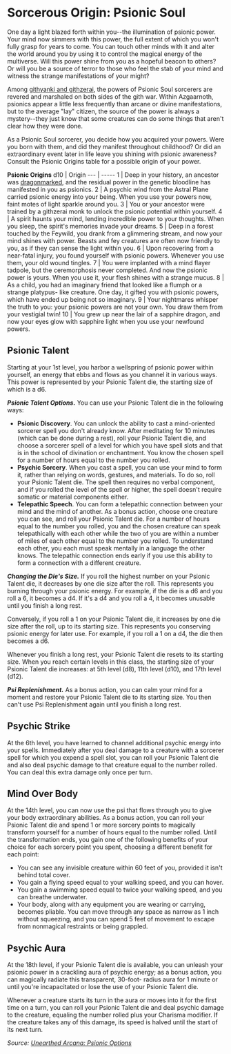 # Sorcerous Origin: Psionic Soul
One day a light blazed forth within you--the illumination of psionic power. Your mind now simmers with this power, the full extent of which you won't fully grasp for years to come. You can touch other minds with it and alter the world around you by using it to control the magical energy of the multiverse. Will this power shine from you as a hopeful beacon to others? Or will you be a source of terror to those who feel the stab of your mind and witness the strange manifestations of your might?

Among [githyanki and githzerai](/Races/Gith.md), the powers of Psionic Soul sorcerers are revered and marshaled on both sides of the gith war. Within Azgaarnoth, psionics appear a little less frequently than arcane or divine manifestations, but to the average "lay" citizen, the source of the power is always a mystery--they just know that some creatures can do some things that aren't clear how they were done.

As a Psionic Soul sorcerer, you decide how you acquired your powers. Were you born with them, and did they manifest throughout childhood? Or did an extraordinary event later in life leave you shining with psionic awareness? Consult the Psionic Origins table for a possible origin of your power.

**Psionic Origins**
d10 | Origin
--- | -----
1 | Deep in your history, an ancestor was [dragonmarked](/Races/Dragonmarked.md), and the residual power in the genetic bloodline has manifested in you as psionics.
2 | A psychic wind from the Astral Plane carried psionic energy into your being. When you use your powers now, faint motes of light sparkle around you.
3 | You or your ancestor were trained by a githzerai monk to unlock the psionic potential within yourself.
4 | A spirit haunts your mind, lending incredible power to your thoughts. When you sleep, the spirit's memories invade your dreams.
5 | Deep in a forest touched by the Feywild, you drank from a glimmering stream, and now your mind shines with power. Beasts and fey creatures are often now friendly to you, as if they can sense the light within you.
6 | Upon recovering from a near-fatal injury, you found yourself with psionic powers. Whenever you use them, your old wound tingles.
7 | You were implanted with a mind flayer tadpole, but the ceremorphosis never completed. And now the psionic power is yours. When you use it, your flesh shines with a strange mucus.
8 | As a child, you had an imaginary friend that looked like a flumph or a strange platypus- like creature. One day, it gifted you with psionic powers, which have ended up being not so imaginary.
9 | Your nightmares whisper the truth to you: your psionic powers are not your own. You draw them from your vestigial twin!
10 | You grew up near the lair of a sapphire dragon, and now your eyes glow with sapphire light when you use your newfound powers.

## Psionic Talent
Starting at your 1st level, you harbor a wellspring of psionic power within yourself, an energy that ebbs and flows as you channel it in various ways. This power is represented by your Psionic Talent die, the starting size of which is a d6.

***Psionic Talent Options.*** You can use your Psionic Talent die in the following ways:
* **Psionic Discovery**. You can unlock the ability to cast a mind-oriented sorcerer spell you don't already know. After meditating for 10 minutes (which can be done during a rest), roll your Psionic Talent die, and choose a sorcerer spell of a level for which you have spell slots and that is in the school of divination or enchantment. You know the chosen spell for a number of hours equal to the number you rolled.
* **Psychic Sorcery**. When you cast a spell, you can use your mind to form it, rather than relying on words, gestures, and materials. To do so, roll your Psionic Talent die. The spell then requires no verbal component, and if you rolled the level of the spell or higher, the spell doesn't require somatic or material components either.
* **Telepathic Speech**. You can form a telepathic connection between your mind and the mind of another. As a bonus action, choose one creature you can see, and roll your Psionic Talent die. For a number of hours equal to the number you rolled, you and the chosen creature can speak telepathically with each other while the two of you are within a number of miles of each other equal to the number you rolled. To understand each other, you each must speak mentally in a language the other knows. The telepathic connection ends early if you use this ability to form a connection with a different creature.

***Changing the Die's Size.*** If you roll the highest number on your Psionic Talent die, it decreases by one die size after the roll. This represents you burning through your psionic energy. For example, if the die is a d6 and you roll a 6, it becomes a d4. If it's a d4 and you roll a 4, it becomes unusable until you finish a long rest.

Conversely, if you roll a 1 on your Psionic Talent die, it increases by one die size after the roll, up to its starting size. This represents you conserving psionic energy for later use. For example, if you roll a 1 on a d4, the die then becomes a d6.

Whenever you finish a long rest, your Psionic Talent die resets to its starting size. When you reach certain levels in this class, the starting size of your Psionic Talent die increases: at 5th level (d8), 11th level (d10), and 17th level (d12).

***Psi Replenishment.*** As a bonus action, you can calm your mind for a moment and restore your Psionic Talent die to its starting size. You then can't use Psi Replenishment again until you finish a long rest.

## Psychic Strike
At the 6th level, you have learned to channel additional psychic energy into your spells. Immediately after you deal damage to a creature with a sorcerer spell for which you expend a spell slot, you can roll your Psionic Talent die and also deal psychic damage to that creature equal to the number rolled. You can deal this extra damage only once per turn.

## Mind Over Body
At the 14th level, you can now use the psi that flows through you to give your body extraordinary abilities. As a bonus action, you can roll your Psionic Talent die and spend 1 or more sorcery points to magically transform yourself for a number of hours equal to the number rolled. Until the transformation ends, you gain one of the following benefits of your choice for each sorcery point you spent, choosing a different benefit for each point:
* You can see any invisible creature within 60 feet of you, provided it isn't behind total cover.
* You gain a flying speed equal to your walking speed, and you can hover.
* You gain a swimming speed equal to twice your walking speed, and you can breathe underwater.
* Your body, along with any equipment you are wearing or carrying, becomes pliable. You can move through any space as narrow as 1 inch without squeezing, and you can spend 5 feet of movement to escape from nonmagical restraints or being grappled.

## Psychic Aura
At the 18th level, if your Psionic Talent die is available, you can unleash your psionic power in a crackling aura of psychic energy; as a bonus action, you can magically radiate this transparent, 30-foot- radius aura for 1 minute or until you're incapacitated or lose the use of your Psionic Talent die.

Whenever a creature starts its turn in the aura or moves into it for the first time on a turn, you can roll your Psionic Talent die and deal psychic damage to the creature, equaling the number rolled plus your Charisma modifier. If the creature takes any of this damage, its speed is halved until the start of its next turn.

*Source: [Unearthed Arcana: Psionic Options](https://dnd.wizards.com/articles/unearthed-arcana/psionic-options-revisited)*